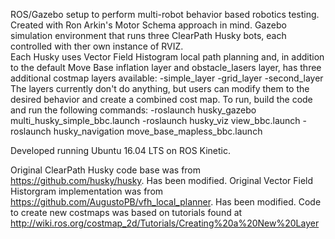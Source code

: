 ROS/Gazebo setup to perform multi-robot behavior based robotics testing.
Created with Ron Arkin's Motor Schema approach in mind. 
Gazebo simulation environment that runs three ClearPath Husky bots, each controlled with ther own instance of RVIZ.  
Each Husky uses Vector Field Histogram local path planning and, in addition to the default Move Base inflation layer and obstacle_lasers layer, has three additional costmap layers available: 
-simple_layer
-grid_layer
-second_layer
The layers currently don't do anything, but users can modify them to the desired behavior and create a combined cost map. 
To run, build the code and run the following commands:
-roslaunch husky_gazebo multi_husky_simple_bbc.launch
-roslaunch husky_viz view_bbc.launch
-roslaunch husky_navigation move_base_mapless_bbc.launch

Developed running Ubuntu 16.04 LTS on ROS Kinetic. 

Original ClearPath Husky code base was from https://github.com/husky/husky. Has been modified.
Original Vector Field Historgram implementation was from https://github.com/AugustoPB/vfh_local_planner. Has been modified.
Code to create new costmaps was based on tutorials found at http://wiki.ros.org/costmap_2d/Tutorials/Creating%20a%20New%20Layer


